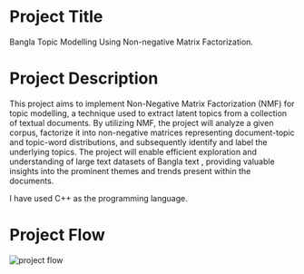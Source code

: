 # **Project Title** #
Bangla Topic Modelling Using Non-negative Matrix Factorization.


 # **Project Description**
This project aims to implement Non-Negative Matrix Factorization (NMF) for topic modelling, a technique used to extract latent topics from a collection of textual documents. By utilizing NMF, the project will analyze a given corpus, factorize it into non-negative matrices representing document-topic and topic-word distributions, and subsequently identify and label the underlying topics. The project will enable efficient exploration and understanding of large text datasets of Bangla text , providing valuable insights into the prominent themes and trends present within the documents.

I have used C++ as the programming language.

# **Project Flow**
![project flow](https://github.com/rony31416/SPL-1/assets/121255231/dbabd8fb-5ae8-46c3-a955-e99184a581da)
